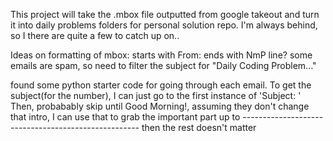 This project will take the .mbox file outputted from google takeout and turn it into daily problems folders for personal solution repo. I'm always behind, so I there are quite a few to catch up on..

Ideas on formatting of mbox:
starts with From:
ends with NmP line?
some emails are spam, so need to filter the subject for "Daily Coding Problem..."

found some python starter code for going through each email.
To get the subject(for the number), I can just go to the first instance of 'Subject: '
Then, probabably skip until Good Morning!, assuming they don't change that intro, I can use that to grab the important part up to ----------------------------------------------------
then the rest doesn't matter
